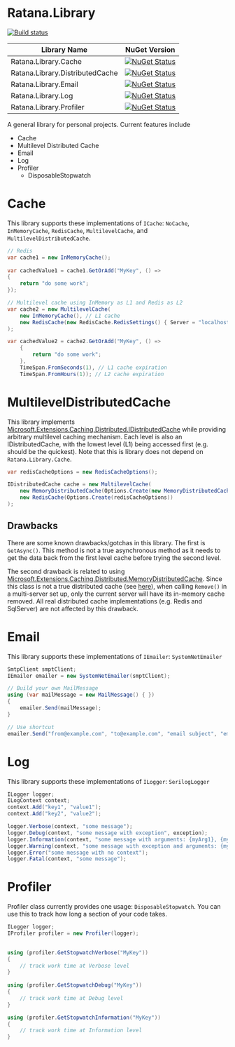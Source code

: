 # Ratana.Library

[![Build status](https://ci.appveyor.com/api/projects/status/osjl0yc29i7i5tv7/branch/master?svg=true)](https://ci.appveyor.com/project/superkarn/ratanalibrary/branch/master)  

|Library Name                    | NuGet Version |
|--------------------------------|---------------|
|Ratana.Library.Cache            | [![NuGet Status](https://img.shields.io/nuget/v/Ratana.Library.Cache.svg)](https://www.nuget.org/packages/Ratana.Library.Cache)                        |
|Ratana.Library.DistributedCache | [![NuGet Status](https://img.shields.io/nuget/v/Ratana.Library.DistributedCache.svg)](https://www.nuget.org/packages/Ratana.Library.DistributedCache)  |
|Ratana.Library.Email            | [![NuGet Status](https://img.shields.io/nuget/v/Ratana.Library.Email.svg)](https://www.nuget.org/packages/Ratana.Library.Email)                        |
|Ratana.Library.Log              | [![NuGet Status](https://img.shields.io/nuget/v/Ratana.Library.Log.svg)](https://www.nuget.org/packages/Ratana.Library.Log)                            |
|Ratana.Library.Profiler         | [![NuGet Status](https://img.shields.io/nuget/v/Ratana.Library.Profiler.svg)](https://www.nuget.org/packages/Ratana.Library.Profiler)                  |


A general library for personal projects.  Current features include
* Cache
* Multilevel Distributed Cache
* Email
* Log
* Profiler
    * DisposableStopwatch

# Cache
This library supports these implementations of `ICache`: `NoCache`, `InMemoryCache`, `RedisCache`, `MultilevelCache`, and `MultilevelDistributedCache`.  

```C#
// Redis
var cache1 = new InMemoryCache();
            
var cachedValue1 = cache1.GetOrAdd("MyKey", () =>
{
    return "do some work";
});

// Multilevel cache using InMemory as L1 and Redis as L2
var cache2 = new MultilevelCache(
    new InMemoryCache(), // L1 cache
    new RedisCache(new RedisCache.RedisSettings() { Server = "localhost" }) // L2 cache
);

var cachedValue2 = cache2.GetOrAdd("MyKey", () =>
    {
        return "do some work";
    },
    TimeSpan.FromSeconds(1), // L1 cache expiration
    TimeSpan.FromHours(1)); // L2 cache expiration
```


# MultilevelDistributedCache
This library implements [Microsoft.Extensions.Caching.Distributed.IDistributedCache](https://docs.microsoft.com/en-us/dotnet/api/microsoft.extensions.caching.distributed.idistributedcache) while providing arbitrary multilevel caching mechanism.  Each level is also an IDistributedCache, with the lowest level (L1) being accessed first (e.g. should be the quickest).  Note that this is library does not depend on `Ratana.Library.Cache`.

```C#
var redisCacheOptions = new RedisCacheOptions();

IDistributedCache cache = new MultilevelCache(
    new MemoryDistributedCache(Options.Create(new MemoryDistributedCacheOptions())), // L1 cache
    new RedisCache(Options.Create(redisCacheOptions))                                // L2 Cache
);
```

## Drawbacks
There are some known drawbacks/gotchas in this library.  The first is `GetAsync()`.  This method is not a true asynchronous method as it needs to get the data back from the first level cache before trying the second level.

The second drawback is related to using [Microsoft.Extensions.Caching.Distributed.MemoryDistributedCache](https://docs.microsoft.com/en-us/dotnet/api/microsoft.extensions.caching.distributed.memorydistributedcache).  Since this class is not a true distributed cache (see [here](https://github.com/aspnet/Caching/issues/322)), when calling `Remove()` in a multi-server set up, only the current server will have its in-memory cache removed.  All real distributed cache implementations (e.g. Redis and SqlServer) are not affected by this drawback.



# Email
This library supports these implementations of `IEmailer`: `SystemNetEmailer`

```C#
SmtpClient smptClient;
IEmailer emailer = new SystemNetEmailer(smptClient);

// Build your own MailMessage
using (var mailMessage = new MailMessage() { })
{
    emailer.Send(mailMessage);
}

// Use shortcut
emailer.Send("from@example.com", "to@example.com", "email subject", "email body");
```


# Log
This library supports these implementations of `ILogger`: `SerilogLogger`

```C#
ILogger logger;
ILogContext context;
context.Add("key1", "value1");
context.Add("key2", "value2");

logger.Verbose(context, "some message");
logger.Debug(context, "some message with exception", exception);
logger.Information(context, "some message with arguments: {myArg1}, {myArg2}", myArg1, myArg2);
logger.Warning(context, "some message with exception and arguments: {myArg1}, {myArg2}", exception, myArg1, myArg2);
logger.Error("some message with no context");
logger.Fatal(context, "some message");
```


# Profiler
Profiler class currently provides one usage: `DisposableStopwatch`.  You can use this to track how long a section of your code takes.

```C#
ILogger logger;
IProfiler profiler = new Profiler(logger);

       
using (profiler.GetStopwatchVerbose("MyKey"))
{
    // track work time at Verbose level
}
       
using (profiler.GetStopwatchDebug("MyKey"))
{
    // track work time at Debug level
}

using (profiler.GetStopwatchInformation("MyKey"))
{
    // track work time at Information level
}
```

